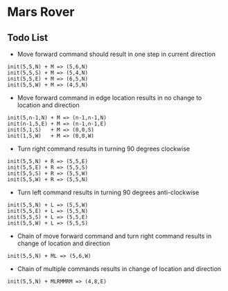 # Mars Rover  

## Todo List

* Move forward command should result in one step in current direction
```
init(5,5,N) + M => (5,6,N)
init(5,5,S) + M => (5,4,N)
init(5,5,E) + M => (6,5,N)
init(5,5,W) + M => (4,5,N)
```
  
* Move forward command in edge location results in no change to location and direction
```
init(5,n-1,N) + M => (n-1,n-1,N)
init(n-1,5,E) + M => (n-1,n-1,E)
init(5,1,S)   + M => (0,0,S)
init(1,5,W)   + M => (0,0,W)
```

* Turn right command results in turning 90 degrees clockwise
```
init(5,5,N) + R => (5,5,E)
init(5,5,E) + R => (5,5,S)
init(5,5,S) + R => (5,5,W)
init(5,5,W) + R => (5,5,N)
```

* Turn left command results in turning 90 degrees anti-clockwise
```
init(5,5,N) + L => (5,5,W)
init(5,5,E) + L => (5,5,N)
init(5,5,S) + L => (5,5,E)
init(5,5,W) + L => (5,5,S)
```

* Chain of move forward command and turn right command results in change of location and direction
```
init(5,5,N) + ML => (5,6,W)
```

* Chain of multiple commands results in change of location and direction
```
init(5,5,N) + MLRMMRM => (4,8,E)
```